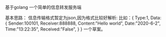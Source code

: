 基于golang
一个简单的信息转发服务端

基本思路：
信息传输格式暂定为json,因为格式比较好解析:
	比如：{
			Type:1,
			Data:{
					Sender:100101,
					Receiver:888888,
					Content:"Hello world",
					Date:"2020-6-2",
					Time:"13:22:35",
					Received:"False",
				}
		  }
一个草案。
